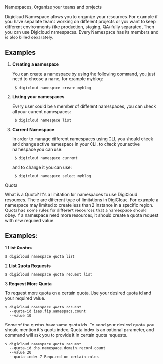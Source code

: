 Namespaces, Organize your teams and projects


Digicloud Namespace allows you to organize your resources. For example if you have separate teams working on different projects
 or you want to keep different environments (like production, staging, QA) fully separated, Then you can use Digicloud namespaces. 
Every Namespace has its members and is also billed separately. 

## Examples


1. **Creating a namespace**
    
    You can create a namespace by using the following command, you just need to choose a name, for example myblog:

        $ digicloud namespace create myblog

2. **Listing your namespaces**
    
    Every user could be a member of different namespaces, you can check all your current namespaces:

        $ digicloud namespace list

3. **Current Namespace**
    
    In order to manage different namespaces using CLI, you should check and change active namespace in your CLI. to check 
your active namespace you can use:

        $ digicloud namespace current
    
    and to change it you can use:
 
        $ digicloud namespace select myblog

Quota

What is a Quota? It's a limitation for namespaces to use DigiCloud resources.
There are different type of limitations in DigiCloud.
For example a namespace may limited to create less than 2 instance in a specific region.
Quota has some rules for different resources that a namespace should obey.
If a namespace need more resources, it should create a quota request with new required value.


## Examples:

1 **List Quotas**

    $ digicloud namespace quota list

2 **List Quota Requests**

    $ digicloud namespace quota request list

3 **Request More Quota**

To request more quota on a certain quota. Use your desired quota id and your required value.

    $ digicloud namespace quota request
      --quota-id iaas.fip.namespace.count
      --value 10

Some of the quotas have same quota ids. To send your desired quota, you should mention it's quota index.
Quota index is an optional parameter, and command will ask you to provide it in certain quota requests.

    $ digicloud namespace quota request
      --quota-id dns.namespace.domain.record.count
      --value 20
      --quota-index 7 Required on certain rules
